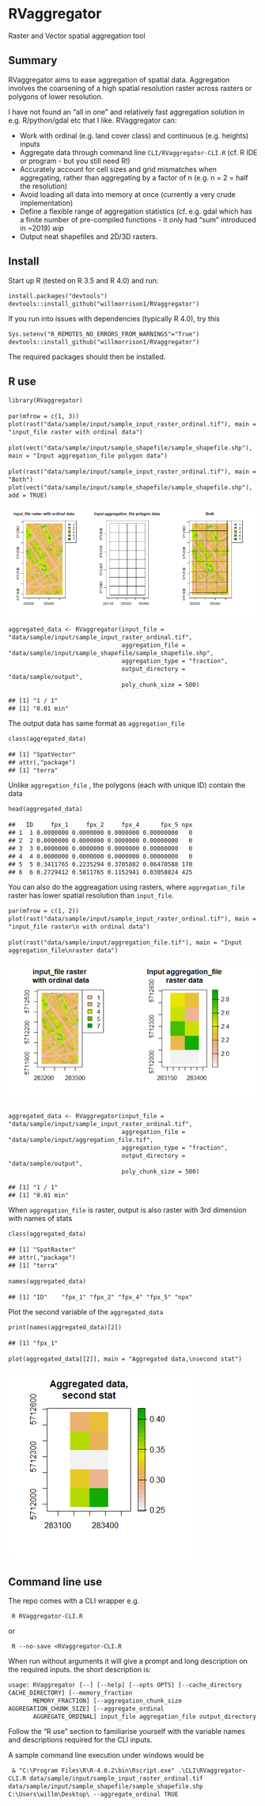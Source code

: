 RVaggregator
============

Raster and Vector spatial aggregation tool

Summary
-------

RVaggregator aims to ease aggregation of spatial data. Aggregation
involves the coarsening of a high spatial resolution raster across
rasters or polygons of lower resolution.

I have not found an “all in one” and relatively fast aggregation
solution in e.g. R/python/gdal etc that I like. RVaggregator can:

-   Work with ordinal (e.g. land cover class) and continuous
    (e.g. heights) inputs
-   Aggregate data through command line `CLI/RVaggregator-CLI.R` (cf. R
    IDE or program - but you still need R!)
-   Accurately account for cell sizes and grid mismatches when
    aggregating, rather than aggregating by a factor of n (e.g. n = 2 =
    half the resolution)
-   Avoid loading all data into memory at once (currently a very crude
    implementation)
-   Define a flexible range of aggregation statistics (cf. e.g. gdal
    which has a finite number of pre-compiled functions - it only had
    “sum” introduced in ~2019) *wip*
-   Output neat shapefiles and 2D/3D rasters.

Install
-------

Start up R (tested on R 3.5 and R 4.0) and run:

    install.packages("devtools")
    devtools::install_github("willmorrison1/RVaggregator")

If you run into issues with dependencies (typically R 4.0), try this

    Sys.setenv("R_REMOTES_NO_ERRORS_FROM_WARNINGS"="True")
    devtools::install_github("willmorrison1/RVaggregator")

The required packages should then be installed.

R use
-----

    library(RVaggregator)

    par(mfrow = c(1, 3))
    plot(rast("data/sample/input/sample_input_raster_ordinal.tif"), main = "input_file raster with ordinal data")

    plot(vect("data/sample/input/sample_shapefile/sample_shapefile.shp"), main = "Input aggregation_file polygon data")

    plot(rast("data/sample/input/sample_input_raster_ordinal.tif"), main = "Both")
    plot(vect("data/sample/input/sample_shapefile/sample_shapefile.shp"), add = TRUE)

![](README_files/figure-markdown_strict/unnamed-chunk-4-1.png)

    aggregated_data <- RVaggregator(input_file = "data/sample/input/sample_input_raster_ordinal.tif",
                                    aggregation_file = "data/sample/input/sample_shapefile/sample_shapefile.shp",
                                    aggregation_type = "fraction",
                                    output_directory = "data/sample/output",
                                    poly_chunk_size = 500)

    ## [1] "1 / 1"
    ## [1] "0.01 min"

The output data has same format as `aggregation_file`

    class(aggregated_data)

    ## [1] "SpatVector"
    ## attr(,"package")
    ## [1] "terra"

Unlike `aggregation_file` , the polygons (each with unique ID) contain
the data

    head(aggregated_data)

    ##   ID     fpx_1     fpx_2     fpx_4      fpx_5 npx
    ## 1  1 0.0000000 0.0000000 0.0000000 0.00000000   0
    ## 2  2 0.0000000 0.0000000 0.0000000 0.00000000   0
    ## 3  3 0.0000000 0.0000000 0.0000000 0.00000000   0
    ## 4  4 0.0000000 0.0000000 0.0000000 0.00000000   0
    ## 5  5 0.3411765 0.2235294 0.3705882 0.06470588 170
    ## 6  6 0.2729412 0.5811765 0.1152941 0.03058824 425

You can also do the aggreagation using rasters, where `aggregation_file`
raster has lower spatial resolution than `input_file`.

    par(mfrow = c(1, 2))
    plot(rast("data/sample/input/sample_input_raster_ordinal.tif"), main = "input_file raster\n with ordinal data")

    plot(rast("data/sample/input/aggregation_file.tif"), main = "Input aggregation_file\nraster data")

![](README_files/figure-markdown_strict/unnamed-chunk-7-1.png)

    aggregated_data <- RVaggregator(input_file = "data/sample/input/sample_input_raster_ordinal.tif",
                                    aggregation_file = "data/sample/input/aggregation_file.tif",
                                    aggregation_type = "fraction",
                                    output_directory = "data/sample/output",
                                    poly_chunk_size = 500)

    ## [1] "1 / 1"
    ## [1] "0.01 min"

When `aggregation_file` is raster, output is also raster with 3rd
dimension with names of stats

    class(aggregated_data)

    ## [1] "SpatRaster"
    ## attr(,"package")
    ## [1] "terra"

    names(aggregated_data)

    ## [1] "ID"    "fpx_1" "fpx_2" "fpx_4" "fpx_5" "npx"

Plot the second variable of the `aggregated_data`

    print(names(aggregated_data)[2])

    ## [1] "fpx_1"

    plot(aggregated_data[[2]], main = "Aggregated data,\nsecond stat")

![](README_files/figure-markdown_strict/unnamed-chunk-9-1.png)

Command line use
----------------

The repo comes with a CLI wrapper e.g.

     R RVaggregator-CLI.R

or

     R --no-save <RVaggregator-CLI.R

When run without arguments it will give a prompt and long description on
the required inputs. the short description is:

    usage: RVaggregator [--] [--help] [--opts OPTS] [--cache_directory CACHE_DIRECTORY] [--memory_fraction
           MEMORY_FRACTION] [--aggregation_chunk_size AGGREGATION_CHUNK_SIZE] [--aggregate_ordinal
           AGGREGATE_ORDINAL] input_file aggregation_file output_directory

Follow the “R use” section to familiarise yourself with the variable
names and descriptions required for the CLI inputs.

A sample command line execution under windows would be

     & "C:\Program Files\R\R-4.0.2\bin\Rscript.exe" .\CLI\RVaggregator-CLI.R data/sample/input/sample_input_raster_ordinal.tif data/sample/input/sample_shapefile/sample_shapefile.shp C:\Users\willm\Desktop\ --aggregate_ordinal TRUE
